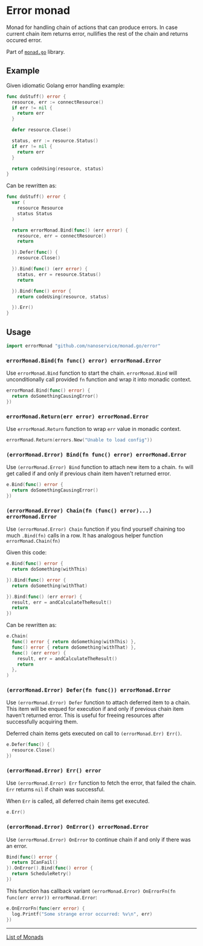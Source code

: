# Error monad

Monad for handling chain of actions that can produce errors. In case current
chain item returns error, nullifies the rest of the chain and returns occured
error.

Part of [`monad.go`](https://github.com/nanoservice/monad.go) library.

## Example

Given idiomatic Golang error handling example:

```go
func doStuff() error {
  resource, err := connectResource()
  if err != nil {
    return err
  }

  defer resource.Close()

  status, err := resource.Status()
  if err != nil {
    return err
  }

  return codeUsing(resource, status)
}
```

Can be rewritten as:

```go
func doStuff() error {
  var (
    resource Resource
    status Status
  )

  return errorMonad.Bind(func() (err error) {
    resource, err = connectResource()
    return

  }).Defer(func() {
    resource.Close()

  }).Bind(func() (err error) {
    status, err = resource.Status()
    return

  }).Bind(func() error {
    return codeUsing(resource, status)

  }).Err()
}
```

## Usage

```go
import errorMonad "github.com/nanoservice/monad.go/error"
```

### `errorMonad.Bind(fn func() error) errorMonad.Error`

Use `errorMonad.Bind` function to start the chain. `errorMonad.Bind` will
unconditionally call provided `fn` function and wrap it into monadic context.

```go
errorMonad.Bind(func() error) {
  return doSomethingCausingError()
})
```

### `errorMonad.Return(err error) errorMonad.Error`

Use `errorMonad.Return` function to wrap `err` value in monadic context.

```go
errorMonad.Return(errors.New("Unable to load config"))
```

### `(errorMonad.Error) Bind(fn func() error) errorMonad.Error`

Use `(errorMonad.Error) Bind` function to attach new item to a chain. `fn` will
get called if and only if previous chain item haven't returned error.

```go
e.Bind(func() error {
  return doSomethingCausingError()
})
```

### `(errorMonad.Error) Chain(fn (func() error)...) errorMonad.Error`

Use `(errorMonad.Error) Chain` function if you find yourself chaining too much
`.Bind(fn)` calls in a row. It has analogous helper function `errorMonad.Chain(fn)`

Given this code:

```go
e.Bind(func() error {
  return doSomething(withThis)

}).Bind(func() error {
  return doSomething(withThat)

}).Bind(func() (err error) {
  result, err = andCalculateTheResult()
  return
})
```

Can be rewritten as:

```go
e.Chain(
  func() error { return doSomething(withThis) },
  func() error { return doSomething(withThat) },
  func() (err error) {
    result, err = andCalculateTheResult()
    return
  },
)
```

### `(errorMonad.Error) Defer(fn func()) errorMonad.Error`

Use `(errorMonad.Error) Defer` function to attach deferred item to a chain.
This item will be enqued for execution if and only if previous chain item
haven't returned error. This is useful for freeing resources after successfully
acquiring them.

Deferred chain items gets executed on call to `(errorMonad.Err) Err()`.

```go
e.Defer(func() {
  resource.Close()
})
```

### `(errorMonad.Error) Err() error`

Use `(errorMonad.Error) Err` function to fetch the error, that failed the
chain. `Err` returns `nil` if chain was successful.

When `Err` is called, all deferred chain items get executed.

```go
e.Err()
```

### `(errorMonad.Error) OnError() errorMonad.Error`

Use `(errorMonad.Error) OnError` to continue chain if and only if there was an
error.

```go
Bind(func() error {
  return ICanFail()
}).OnError().Bind(func() error {
  return ScheduleRetry()
})
```

This function has callback variant `(errorMonad.Error) OnErrorFn(fn func(err error)) errorMonad.Error`:

```go
e.OnErrorFn(func(err error) {
  log.Printf("Some strange error occurred: %v\n", err)
})
```

---

[List of Monads](https://github.com/nanoservice/monad.go#monads)
